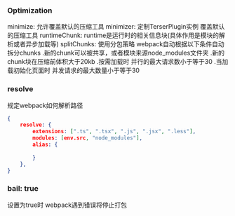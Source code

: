 ### Optimization

minimize: 允许覆盖默认的压缩工具
minimizer: 定制TerserPlugin实例 覆盖默认的压缩工具
runtimeChunk: runtime是运行时的相关信息块(具体作用是模块的解析或者异步加载等)
splitChunks: 使用分包策略
    webpack自动根据以下条件自动拆分chunks
    .新的chunk可以被共享，或者模块来源node_modules文件夹
    .新的chunk块在压缩前体积大于20kb
    .按需加载时 并行的最大请求数小于等于30
    .当加载初始化页面时 并发请求的最大数量小于等于30

### resolve
规定webpack如何解析路径
```json
{
    resolve: {
        extensions: [".ts", ".tsx", ".js", ".jsx", ".less"],
        modules: [env.src, "node_modules"],
        alias: {
            
        }
    },
}
```

### bail: true
设置为true时 webpack遇到错误将停止打包
